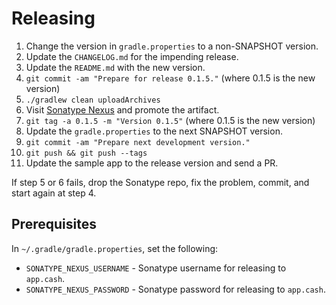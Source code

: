 Releasing
========

 1. Change the version in `gradle.properties` to a non-SNAPSHOT version.
 2. Update the `CHANGELOG.md` for the impending release.
 3. Update the `README.md` with the new version.
 4. `git commit -am "Prepare for release 0.1.5."` (where 0.1.5 is the new version)
 5. `./gradlew clean uploadArchives`
 6. Visit [Sonatype Nexus](https://oss.sonatype.org/) and promote the artifact.
 7. `git tag -a 0.1.5 -m "Version 0.1.5"` (where 0.1.5 is the new version)
 8. Update the `gradle.properties` to the next SNAPSHOT version.
 9. `git commit -am "Prepare next development version."`
 10. `git push && git push --tags`
 11. Update the sample app to the release version and send a PR.


If step 5 or 6 fails, drop the Sonatype repo, fix the problem, commit, and start again at step 4.


Prerequisites
-------------

In `~/.gradle/gradle.properties`, set the following:

 * `SONATYPE_NEXUS_USERNAME` - Sonatype username for releasing to `app.cash`.
 * `SONATYPE_NEXUS_PASSWORD` - Sonatype password for releasing to `app.cash`.
